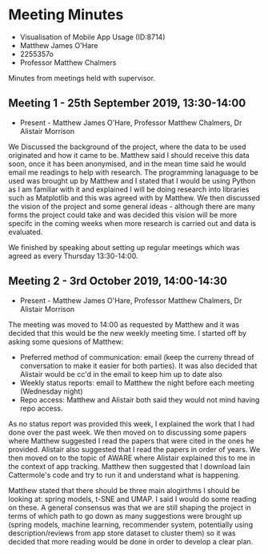 # Meeting Minutes

* Visualisation of Mobile App Usage (ID:8714)
* Matthew James O'Hare
* 2255357o
* Professor Matthew Chalmers

Minutes from meetings held with supervisor.

## Meeting 1 - 25th September 2019, 13:30-14:00

* Present - Matthew James O'Hare, Professor Matthew Chalmers, Dr Alistair Morrison

We Discussed the background of the project, where the data to be used originated and how it came to be. Matthew said I should receive this data soon, once it has been anonymised, and in the mean time said he would email me readings to help with research. The programming lanaguage to be used was brought up by Matthew and I stated that I would be using Python as I am familiar with it and explained I will be doing research into libraries such as Matplotlib and this was agreed with by Matthew. We then discussed the vision of the project and some general ideas - although there are many forms the project could take and was decided this vision will be more specifc in the coming weeks when more research is carried out and data is evaluated.  

We finished by speaking about setting up regular meetings which was agreed as every Thursday 13:30-14:00.  


## Meeting 2 - 3rd October 2019, 14:00-14:30

* Present - Matthew James O'Hare, Professor Matthew Chalmers, Dr Alistair Morrison

The meeting was moved to 14:00 as requested by Matthew and it was decided that this would be the new weekly meeting time. I started off by asking some quesions of Matthew:  
  * Preferred method of communication: email (keep the curreny thread of conversation to make it easier for both parties). It was also decided that Alistair would be cc'd in the email to keep him up to date also
  * Weekly status reports: email to Matthew the night before each meeting (Wednesday night)
  * Repo access: Matthew and Alistair both said they would not mind having repo access.  

As no status report was provided this week, I explained the work that I had done over the past week. We then moved on to discussing some papers where Matthew suggested I read the papers that were cited in the ones he provided. Alistair also suggested that I read the papers in order of years.
We then moved on to the topic of AWARE where Alistair explained this to me in the context of app tracking. Matthew then suggested that I download Iain Cattermole's code and try to run it and understand what is happening.

Matthew stated that there should be three main alogirthms I should be looking at: spring models, t-SNE and UMAP. I said I would do some reading on these. A general consensus was that we are still shaping the project in terms of which path to go down as many suggestions were brought up (spring models, machine learning, recommender system, potentially using description/reviews from app store dataset to cluster them) so it was decided that more reading would be done in order to develop a clear plan.


